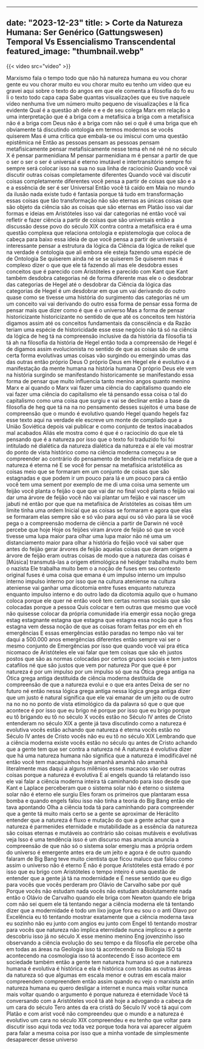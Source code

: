 
---
date: "2023-12-23"
title: > 
    Corte da Natureza Humana: Ser Genérico (Gattungswesen) Temporal Vs Essencialismo Transcendental
featured_image: "thumbnail.webp"
---

{{< video src="video" >}}


Marxismo fala o tempo todo que não há
natureza humana eu vou chorar gente eu
vou chorar muito eu vou chorar muito eu
tenho um vídeo que eu gravei aqui sobre
o texto do angos em que ele comenta a
filosofia do fo eu li o texto todo capa
capa Sabe quantas visualizações que eu
tive naquele vídeo nenhuma tive um
número muito pequeno de visualizações e
lá fica evidente Qual é a questão ah
dele e e e de seu colega
Marx em relação a uma interpretação que
é a briga com a metafísica a briga com a
metafísica não é a briga com Deus não é
a briga com não sei o quê é uma briga
que eh obviamente tá discutindo
ontologia em termos modernos se vocês
quiserem Mas é uma crítica que embala-se
ou imiscui com uma questão epistêmica né
Então as pessoas pensam as pessoas
pensam
metafisicamente pensar metafisicamente
nesse tema eh né né né no século X é
pensar parmenidiana M pensar
parmenidiana m é pensar a partir de que
o ser o ser o ser é universal e eterno
imutável e intertransitório sempre foi
sempre será colocar isso na sua no sua
linha de raciocínio Quando você vai
discutir outras coisas completamente
diferentes Quando você vai discutir
coisas completamente diferentes você
pensa a partir de coisas que são e a e a
essência de ser é ser Universal Então
você tá caído em Maia no mundo da ilusão
nada existe tudo é fantasia porque tá
tudo em transformação essas coisas que
tão transformação não são eternas as
únicas coisas que são objeto da ciência
são as coisas que são eternas em Platão
isso vai dar formas e ideias em
Aristóteles isso vai dar categorias né
então você vai refletir e fazer ciência
a partir de coisas que são universais
então a discussão desse povo do século
XIX contra contra a metafísica era é uma
questão complexa que relaciona ontologia
e epistemologia que coloca de cabeça
para baixo essa ideia de que você pensa
a partir de universais é interessante
pensar a estrutura da lógica da Ciência
da lógica de reikel que na verdade é
ontologia que ali embora ele esteja
fazendo uma espécie de de Ontologia Se
quiserem ainda né se se quiserem Se
quiserem mas é complexo dizer o que que
ele tá fazendo ali mas ele desdobra
esses conceitos que é parecido com
Aristóteles e parecido com Kant que Kant
também desdobra categorias né de forma
diferente mas ele o o desdobrar das
categorias de Hegel até o desdobrar da
Ciência da lógica das categorias de
Hegel é um desdobrar em que um vai
derivando do outro quase como se tivesse
uma história do surgimento das
categorias né um um conceito vai vai
derivando do outro essa forma de pensar
essa forma de pensar mais que dizer como
é que é o universo Mas a forma de pensar
historicizante historicizante no sentido
de que até os conceitos tem história
digamos assim até os conceitos
fundamentais da consciência e da Razão
teriam uma espécie de historicidade esse
esse negócio não tá só na ciência da
lógica de heg tá na compreensão
inclusive da da história da filosofia tá
tá
ah na filosofia da história de Hegel
então toda a compreensão de Hegel é de
digamos assim evolucionista no sentido
de que as coisas são de uma certa forma
evolutivas umas coisas vão surgindo ou
emergindo umas das das outras então
próprio Deus O próprio Deus em Hegel ele
é evolutivo é a manifestação da mente
humana na história humana O próprio Deus
ele vem na história surgindo se
manifestando historicamente se
manifestando essa forma de pensar que
muito influencia tanto menino angos
quanto menino Marx e aí quando o Marx
vai fazer uma ciência do capitalismo
quando ele vai fazer uma ciência do
capitalismo ele tá pensando essa coisa o
tal do capitalismo como uma coisa que
surgiu e vai se declinar então a base da
filosofia de heg que tá na na no
pensamento desses sujeitos é uma base de
compreensão que o mundo é evolutivo
quando Hegel quando hegels faz esse
texto aqui na verdade ele escreve um
monte de compilado que a União Soviética
depois vai publicar e como conjunto de
textos inacabados mal acabados Aliás ele
mostra como é que é o raciocínio do que
ele tá pensando que é a natureza por
isso que o texto foi traduzido foi foi
intitulado né dialética da natureza
dialética da natureza e aí ele vai
mostrar do ponto de vista histórico como
na ciência moderna começou a se
compreender ao contrário do pensamento
de tendência metafísica de que a
natureza é eterna né E se você for
pensar na metafísica aristotélica as
coisas meio que se formaram em um
conjunto de coisas que são estagnadas e
que podem ir um pouco para lá e um pouco
para cá então você tem uma sement por
exemplo de me di uma coisa uma semente
um feijão você planta o feijão o que que
vai dar no final você planta o feijão
vai dar uma árvore de feijão você não
vai plantar um feijão e vai nascer um
jabuti né então por que que na
metafísica de Aristóteles as coisas têm
um limite tinha uma ordem Inicial que as
coisas se formaram e agora que elas se
formaram elas sempre são e só vão para
aqui ou só vão para lá se você pega o a
compreensão moderna de ciência a partir
de Darwin né você percebe que hoje Hoje
os feijões viram árvore de feijão só que
se você tivesse uma lupa maior para
olhar uma lupa maior não né uma um
distanciamento maior para olhar a
história do feijão você vai saber que
antes do feijão gerar árvores de feijão
aquelas coisas que deram origem a árvore
de feijão eram outras coisas de modo que
a natureza das coisas é
[Música]
transmutá-las a origem etimológica né
heidger trabalha muito bem o nazista Ele
trabalha muito bem o a noção de fuses em
seu contexto original fuses é uma coisa
que emana é um impulso interno um
impulso interno impulso interno por isso
que na cultura ateniense na cultura
ateniense vai ganhar uma dicotomia entre
fuses enquanto natureza enquanto impulso
interno e do outro lado da dicotomia
aquilo que o humano coloca porque ele
quer né então você tem certas normas
sociais que são colocadas porque a
pessoa Quis colocar e tem outras que
mesmo que você não quisesse colocar da
própria comunidade iria emergir essa
noção grega estag
estagnante
estagna que estagna que estagna essa
noção que a fios estagna vem dessa noção
de que as coisas foram feitas por em eh
eh emergências E essas emergências estão
paradas no tempo não vai ter daqui a
500.000 anos emergências diferentes
então sempre vai ser o mesmo conjunto de
Emergências por isso que quando você vai
pra ética nicomaco de Aristóteles ele
vai falar que tem coisas que são eh
justos postos que são as normas
colocadas por certos grupos sociais e
tem justos catafilos né que são justos
que vem por natureza Por que que é por
natureza é por um impulso por um impulso
só que na Ótica grega antiga na Ótica
grega antiga destituída de ciência
moderna destituída de compreensão de que
a natureza evolui e o que era antes
Deixa de ser no futuro né então nessa
lógica grega antiga nessa lógica grega
antiga dizer que um justo é natural
significa que ele vai emanar de um jeito
ou de outro na no no no ponto de vista
etimológico da da palavra só que o que
que acontece é por isso que eu brigo né
porque por isso que eu brigo porque eu
tô brigando eu tô no século X vocês
estão no Século IV antes de Cristo
entenderam no século XIX a gente já tava
discutindo como a natureza é evolutiva
vocês estão achando que natureza é
eterna vocês estão no Século IV antes de
Cristo vocês não eu eu tô no século XIX
Lembrando que a ciência moderna existe
vocês estão no século qu antes de Cristo
achando que a gente tem que ser contra a
natureza né A natureza é evolutiva dizer
que há uma natureza humana não significa
que a natureza é imodificável né então
você tem macaquinhos hoje amanhã amanhã
não amanhã literalmente mas daqui a
alguns milênios esses macacos vão ser
outras coisas porque a natureza é
evolutiva E aí engels quando tá
relatando isso ele vai falar a ciência
moderna inteira tá caminhando para isso
desde que Kant e Laplace perceberam que
o sistema solar não é eterno o sistema
solar não é eterno ele surgiu Eles foram
os primeiros que plantaram essa bomba e
quando engels falou isso não tinha a
teoria do Big Bang então ele tava
apontando Olha a ciência toda tá para
caminhando para compreender que a gente
tá muito mais certo se a gente se
aproximar de Heráclito entender que a
natureza é fluxo e mutação do que a
gente achar que a natureza é
parmenides eternidade e mutabilidade as
a essência da natureza são coisas
eternas e mutáveis ao contrário são
coisas mutáveis e evolutivas veja Isso é
uma tendência isso é um discurso mas
anuncia anuncia a compreensão de que não
só o sistema solar emergiu mas a própria
ordem do universo é emergente antes era
de um jeito e agora é de outro quando
falaram de Big Bang teve muito cientista
que ficou maluco que falou como assim o
universo não é eterno É não é porque
Aristóteles está errado é por isso que
eu brigo com Aristóteles o tempo inteiro
é uma questão de entender que a gente já
tá na modernidade e É nesse sentido que
eu digo para vocês que vocês perderam
pro Olávio de Carvalho sabe por quê
Porque vocês não estudam nada vocês não
estudam absolutamente nada então o
Olávio de Carvalho quando ele briga com
Newton quando ele briga com não sei quem
ele tá tentando negar a ciência moderna
ele tá tentando dizer que a modernidade
é todo um lixo jogue fora eu sou o o
anti Olavo por Excelência eu tô tentando
mostrar exatamente que a ciência moderna
tava eu sozinho não eu junto com angios
eu junto com Engel tô tentando mostrar
para vocês que natureza não implica
eternidade nunca implicou e a gente
descobriu isso já no século X esse
menino menino Eng jovenzinho isso
observando a ciência evolução do seu
tempo e da filosofia ele percebe olha em
todas as áreas na Geologia isso tá
acontecendo na Biologia ISO tá
acontecendo na cosmologia isso tá
acontecendo E isso acontece em sociedade
também então a gente tem natureza humana
só que a natureza humana é evolutiva é
histórica e ela é histórica com todas as
outras áreas da natureza só que algumas
em escala menor e outras em escala maior
compreendem compreendem então assim
quando eu vejo o marxista antin natureza
humana eu quero desligar a internet e
nunca mais voltar nunca mais voltar
quando o argumento é porque natureza é
eternidade Você tá conversando com a
Aristóteles você tá até hoje a advogando
a cabeça de um cara do século Tero antes
da era cristã do Século IV você tá aqui
com Platão e com arist você não
compreendeu que o mundo e a natureza é
evolutivo um cara no século XIX
compreendeu e eu tenho que voltar para
discutir isso aqui toda vez toda vez
porque toda hora vai aparecer alguém
para falar a mesma coisa por isso que a
minha vontade de simplesmente
desaparecer desse universo